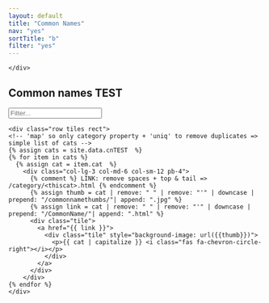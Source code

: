 ```yaml
---
layout: default
title: "Common Names"
nav: "yes"
sortTitle: "b"
filter: "yes"
---
```


<!-- HEADER -->
<div class="home">
	<div class="container">

	</div>
</div>


<div class="container">

<div class="row title">
	<div class="col">
		<h2>Common names TEST</h2>
	</div>
	<div class="col-lg-3 col-md-3 col-sm-12">
	<form class="form-inline">
		 <input class="form-control" id="filterFish" type="text" placeholder="Filter...">
	</form>
	</div>
</div>


	<div class="row tiles rect">
	<!-- 'map' so only category property + 'uniq' to remove duplicates => simple list of cats -->
	{% assign cats = site.data.cnTEST  %}
	{% for item in cats %}
	  {% assign cat = item.cat  %}
		<div class="col-lg-3 col-md-6 col-sm-12 pb-4">
		  {% comment %} LINK: remove spaces + top & tail => /category/<thiscat>.html {% endcomment %}
		  {% assign thumb = cat | remove: " " | remove: "'" | downcase | prepend: "/commonnamethumbs/"| append: ".jpg" %}
		  {% assign link = cat | remove: " " | remove: "'" | downcase | prepend: "/CommonName/"| append: ".html" %}
		  <div class="tile">
		    <a href="{{ link }}">
		      <div class="tile" style="background-image: url({{thumb}})">
		        <p>{{ cat | capitalize }} <i class="fas fa-chevron-circle-right"></i></p>
		      </div>
		    </a>
		  </div>
		</div>
	{% endfor %}
	</div>

</div>
